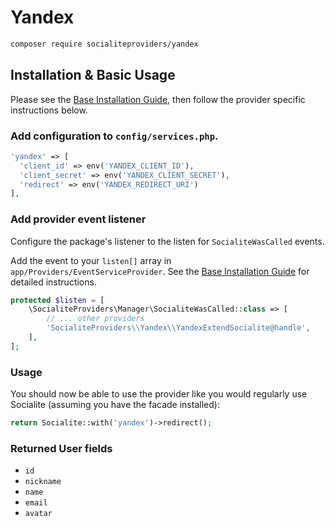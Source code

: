 # Yandex

```bash
composer require socialiteproviders/yandex
```

## Installation & Basic Usage

Please see the [Base Installation Guide](https://socialiteproviders.com/usage/), then follow the provider specific instructions below.

### Add configuration to `config/services.php`.

```php
'yandex' => [    
  'client_id' => env('YANDEX_CLIENT_ID'),  
  'client_secret' => env('YANDEX_CLIENT_SECRET'),  
  'redirect' => env('YANDEX_REDIRECT_URI') 
],
```

### Add provider event listener

Configure the package's listener to the listen for `SocialiteWasCalled` events. 

Add the event to your `listen[]` array  in `app/Providers/EventServiceProvider`. See the [Base Installation Guide](https://socialiteproviders.com/usage/) for detailed instructions.

```php
protected $listen = [
    \SocialiteProviders\Manager\SocialiteWasCalled::class => [
        // ... other providers
        'SocialiteProviders\\Yandex\\YandexExtendSocialite@handle',
    ],
];
```

### Usage

You should now be able to use the provider like you would regularly use Socialite (assuming you have the facade installed):

```php
return Socialite::with('yandex')->redirect();
```

### Returned User fields

- ``id``
- ``nickname``
- ``name``
- ``email``
- ``avatar``
